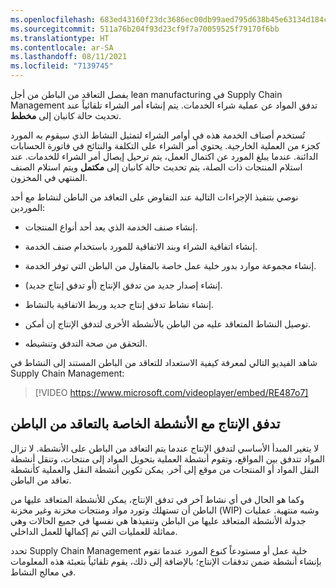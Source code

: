 ```yaml
---
ms.openlocfilehash: 683ed43160f23dc3686ec00db99aed795d638b45e63134d184c48d55541dd104
ms.sourcegitcommit: 511a76b204f93d23cf9f7a70059525f79170f6bb
ms.translationtype: HT
ms.contentlocale: ar-SA
ms.lasthandoff: 08/11/2021
ms.locfileid: "7139745"
---
```

يفصل التعاقد من الباطن من أجل lean manufacturing في Supply Chain Management تدفق المواد عن عملية شراء الخدمات. يتم إنشاء أمر الشراء تلقائياً عند تحديث حالة كانبان إلى **مخطط‬**.

تُستخدم أصناف الخدمة هذه في أوامر الشراء لتمثيل النشاط الذي سيقوم به المورد كجزء من العملية الخارجية. يحتوي أمر الشراء على التكلفة والنتائج في فاتورة الحسابات الدائنة. عندما يبلغ المورد عن اكتمال العمل، يتم ترحيل إيصال أمر الشراء للخدمات. عند استلام المنتجات ذات الصلة، يتم تحديث حالة كانبان إلى **مكتمل** ويتم استلام الصنف المنتهي في المخزون.

نوصي بتنفيذ الإجراءات التالية عند التفاوض على التعاقد من الباطن لنشاط مع أحد الموردين:

-   إنشاء صنف الخدمة الذي يعد أحد أنواع المنتجات.

-   إنشاء اتفاقية الشراء وبند الاتفاقية للمورد باستخدام صنف الخدمة.

-   إنشاء مجموعة موارد بدور خلية عمل خاصة بالمقاول من الباطن التي توفر الخدمة.

-   إنشاء إصدار جديد من تدفق الإنتاج (أو تدفق إنتاج جديد).

-   إنشاء نشاط تدفق إنتاج جديد وربط الاتفاقية بالنشاط.

-   توصيل النشاط المتعاقد عليه من الباطن بالأنشطة الأخرى لتدفق الإنتاج إن أمكن.

-   التحقق من صحة التدفق وتنشيطه.

شاهد الفيديو التالي لمعرفة كيفية الاستعداد للتعاقد من الباطن المستند إلى النشاط في Supply Chain Management:

 > [!VIDEO https://www.microsoft.com/videoplayer/embed/RE487o7]


## <a name="production-flow-with-subcontracting-activities"></a>تدفق الإنتاج مع الأنشطة الخاصة بالتعاقد من الباطن

لا يتغير المبدأ الأساسي لتدفق الإنتاج عندما يتم التعاقد من الباطن على الأنشطة. لا تزال المواد تتدفق بين المواقع، وتقوم أنشطة العملية بتحويل المواد إلى منتجات، وتنقل أنشطة النقل المواد أو المنتجات من موقع إلى آخر. يمكن تكوين أنشطة النقل والعملية كأنشطة تعاقد من الباطن.

وكما هو الحال في أي نشاط آخر في تدفق الإنتاج، يمكن للأنشطة المتعاقد عليها من الباطن أن تستهلك وتورد مواد ومنتجات مخزنة وغير مخزنة (WIP) وشبه منتهية. عمليات جدولة الأنشطة المتعاقد عليها من الباطن وتنفيذها هي نفسها في جميع الحالات وهي مماثلة للعمليات التي تم إكمالها للعمل الداخلي.

تحدد Supply Chain Management خلية عمل أو مستودعاً كنوع المورد عندما تقوم بإنشاء أنشطة ضمن تدفقات الإنتاج؛ بالإضافة إلى ذلك، يقوم تلقائياً بتعبئة هذه المعلومات في معالج النشاط.
